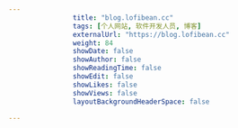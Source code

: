 ---
                title: "blog.lofibean.cc"
                tags: [个人网站, 软件开发人员, 博客]
                externalUrl: "https://blog.lofibean.cc"
                weight: 84
                showDate: false
                showAuthor: false
                showReadingTime: false
                showEdit: false
                showLikes: false
                showViews: false
                layoutBackgroundHeaderSpace: false
                ---

